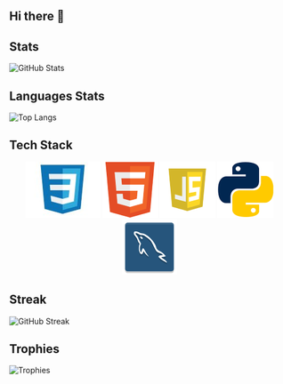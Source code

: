 ## Hi there 👋

<!--
**DairaRazo/DairaRazo** is a ✨ _special_ ✨ repository because its `README.md` (this file) appears on your GitHub profile.

Hi! I am Daira, I am working on an educative website while I am learning more about web development, databases and python libraries. 

  - 🤔 I’m looking for help and feedback with my website and future projects.
  - 🎯 I am building projects to gain hands-on experience while I build my portfolio.
  - 📬 You can contact me via email: *daira.a55razo@gmail.com*
  -->

## Stats
![GitHub Stats](https://github-readme-stats.vercel.app/api?username=DairaRazo&showicons=true&theme=tokyonight)

## Languages Stats
![Top Langs](https://github-readme-stats.vercel.app/api/top-langs/?username=DairaRazo&layout=compact&theme=tokyonight)


## Tech Stack
<p align="center">
  <img src="logos_languages/css.jpg" alt="CSS">
  <img src="logos_languages/html.png" alt="HTML">
  <img src="logos_languages/javascript.png" alt="JavaScript">
  <img src="logos_languages/python.png" alt="Python">
  <img src="logos_languages/sql.png" alt="SQL">
</p>

## Streak
![GitHub Streak](https://streak-stats.demolab.com?user=DairaRazo&theme=tokyonight)

## Trophies
![Trophies](https://github-profile-trophy.vercel.app/?username=DairaRazo&theme=onedark)
